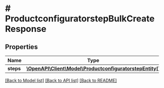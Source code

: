 # # ProductconfiguratorstepBulkCreateResponse

## Properties

Name | Type | Description | Notes
------------ | ------------- | ------------- | -------------
**steps** | [**\OpenAPI\Client\Model\ProductconfiguratorstepEntity[]**](ProductconfiguratorstepEntity.md) |  | [optional]

[[Back to Model list]](../../README.md#models) [[Back to API list]](../../README.md#endpoints) [[Back to README]](../../README.md)
